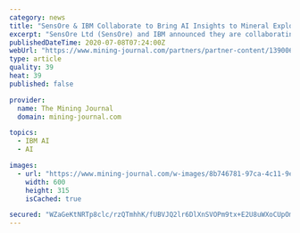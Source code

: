 ```yaml
---
category: news
title: "SensOre & IBM Collaborate to Bring AI Insights to Mineral Exploration"
excerpt: "SensOre Ltd (SensOre) and IBM announced they are collaborating to bring the power of Artificial Intelligence (AI) to the entire spectrum of mineral exploration activities. \"Together IBM and SensOre can provide an interface that works for both resource and exploration geologists making use of data that in many cases is underutilised."
publishedDateTime: 2020-07-08T07:24:00Z
webUrl: "https://www.mining-journal.com/partners/partner-content/1390060/sensore-ibm-collaborate-to-bring-ai-insights-to-mineral-exploration"
type: article
quality: 39
heat: 39
published: false

provider:
  name: The Mining Journal
  domain: mining-journal.com

topics:
  - IBM AI
  - AI

images:
  - url: "https://www.mining-journal.com/w-images/8b746781-97ca-4c11-9ee6-890ff6050e07/1/miningnewsimage1-600x315.jpg"
    width: 600
    height: 315
    isCached: true

secured: "WZaGeKtNRTp8clc/rzQTmhhK/fUBVJQ2lr6DlXnSVOPm9tx+E2U8uWXoCUpOmk+kX5rjN0iClKxWNTtP54bosVmSSZclEqLr8G96TOqm9NaU7DCUddJcARWKxDh3ieVi7dpsZIZ0qnLlYCVfGyb/SHzFdJV2J5Jm+uun4Cv7gJ4rEOPSp9d/oPGhSYi18Wx9hGIVuGqpZzvgG7gCp7jfI8Z6D6iDyKMaYsFPcAFkEK4s/3bmrOBsXXiMuW0I+38FrYpqTNOPRJMV1dWRWyZgNFKu8GrpuyjohJ0t+zI3n0xinzx+toViRU64kOxgDSeA8FqErM4ccytEMLzkir2mwQ==;pDQhmURhGAunBFnbGG4ZLA=="
---
```


